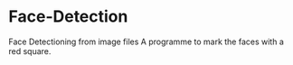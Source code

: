 # Face-Detection
Face Detectioning from image files
A programme to mark the faces with a red square. 
